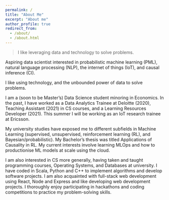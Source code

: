 ```yaml
---
permalink: /
title: "About Me"
excerpt: "About me"
author_profile: true
redirect_from: 
  - /about/
  - /about.html
---
```


> I like leveraging data and technology to solve problems. 

Aspiring data scientist interested in probabilistic machine learning (PML), natural language processing (NLP), the internet of things (IoT), and causal inference (CI).

I like using technology, and the unbounded power of data to solve problems. 

I am a (soon to be Master’s) Data Science student minoring in Economics. In the past, I have worked as a Data Analytics Trainee at Deloitte (2020), Teaching Assistant (2021) in CS courses, and a Learning Resources Developer (2021). This summer I will be working as an IoT research trainee at Ericsson. 

My university studies have exposed me to different subfields in Machine Learning (supervised, unsupervised, reinforcement learning (RL), and Bayesian/probabilistic). My Bachelor’s thesis was titled Applications of Causality in RL. My current interests involve learning MLOps and how to productionise ML models at scale using the cloud.

I am also interested in CS more generally, having taken and taught programming courses, Operating Systems, and Databases at university. I have coded in Scala, Python and C++ to implement algorithms and develop software projects. I am also acquainted with full-stack web development using React, Node and Express and like developing web development projects. I thoroughly enjoy participating in hackathons and coding competitions to practice my problem-solving skills.